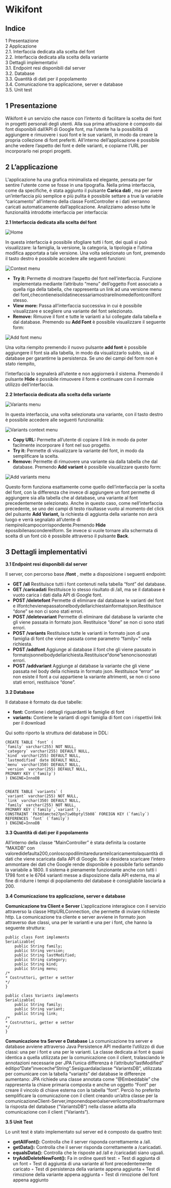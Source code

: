 # Wikifont
## Indice

1 Presentazione \
2 Applicazione \
2.1. Interfaccia dedicata alla scelta del font \
2.2. Interfaccia dedicata alla scelta della variante \
3 Dettagli implementativi \
3.1. Endpoint resi disponibili dal server \
3.2. Database \
3.3. Quantità di dati per il popolamento \
3.4. Comunicazione tra applicazione, server
e database \
3.5. Unit test

## 1 Presentazione

Wikifont è un servizio che nasce con l’intento di facilitare la scelta dei font in
progetti personali degli utenti. Alla sua prima attivazione è composto dai font
disponibili dall’API di Google font, ma l’utente ha la possibilità di aggiungere e
rimuovere i suoi font e le sue varianti, in modo da creare la propria collezione di
font preferiti. All’interno dell’applicazione è possibile anche vedere l’aspetto dei
font e delle varianti, e copiarne l’URL per incorporarlo nei propri progetti.

## 2 L’applicazione

L'applicazione ha una grafica minimalista ed elegante, pensata per far sentire
l'utente come se fosse in una tipografia. Nella prima interfaccia, come da
specifiche, è stata aggiunto il pulsante **Carica dati** , ma per avere un’interfaccia
più semplice e più pulita è possibile settare a true la variabile “caricamento”
all’interno della classe FontController e i dati verranno caricati automaticamente
dall’applicazione. Analizziamo adesso tutte le funzionalità introdotte interfaccia
per interfaccia:


**2.1 Interfaccia dedicata alla scelta del font**

![Home](.imgReadme/home.png)


In questa interfaccia è possibile sfogliare tutti i font, dei quali si può visualizzare:
la famiglia, la versione, la categoria, la tipologia e l’ultima modifica apportata a
tale versione.
Una volta selezionato un font, premendo il tasto destro è possibile accedere alle
seguenti funzioni:

![Context menu](.imgReadme/contextMenu.png)

- **Try it:** Permette di mostrare l’aspetto del font nell’interfaccia. Funzione
    implementata mediante l’attributo “menu” dell’oggetto Font associato a
    quella riga della tabella, che rappresenta un link ad una versione menu del
    font,checontieneisolidatinecessariamostrareilnomedelfontconilfont
    stesso.
- **View more:** Passa all’interfaccia successiva in cui è possibile visualizzare e
    scegliere una variante del font selezionato.
- **Remove:** Rimuove il font e tutte le varianti a lui collegate dalla tabella e dal
    database.
Premendo su **Add Font** è possibile visualizzare il seguente form:

![Add font menu](.imgReadme/addFont.png)

Una volta riempito premendo il nuovo pulsante **add font** è possibile aggiungere
il font sia alla tabella, in modo da visualizzarlo subito, sia al database per
garantirne la persistenza. Se uno dei campi del form non è stato riempito,


l’interfaccia lo segnalerà all’utente e non aggiornerà il sistema. Premendo il
pulsante **Hide** è possibile rimuovere il form e continuare con il normale utilizzo
dell’interfaccia.

**2.2 Interfaccia dedicata alla scelta della variante**

![Variants menu](.imgReadme/variants.png)

In questa interfaccia, una volta selezionata una variante, con il tasto destro è
possibile accedere alle seguenti funzionalità:

![Variants context menu](.imgReadme/variantsContextMenu.png)

- **Copy URL:** Permette all’utente di copiare il link in modo da poter
    facilmente incorporare il font nel suo progetto.
- **Try it:** Permette di visualizzare la variante del font, in modo da semplificare
    la scelta.
- **Remove:** Permette di rimuovere una variante sia dalla tabella che dal
    database.
Premendo **Add variant** è possibile visualizzare questo form: 

![Add variants menu](.imgReadme/addVariants.png)

Questo form funziona esattamente come quello dell’interfaccia per la scelta del
font, con la differenza che invece di aggiungere un font permette di aggiungere
sia alla tabella che al database, una variante al font precedentemente
selezionato. Anche in questo caso, come nell’interfaccia precedente, se uno dei
campi di testo risultasse vuoto al momento del click del pulsante **Add Variant,** la
richiesta di aggiunta della variante non avrà luogo e verrà segnalato all’utente di
riempireilcampocorrispondente.Premendo **Hide** èpossibilenascondereilform.
Se invece si vuole tornare alla schermata di scelta di un font ciò è possibile
attraverso il pulsante **Back**.


## 3 Dettagli implementativi

**3.1 Endpoint resi disponibili dal server**

Il server, con percorso base **/font** , mette a disposizione i seguenti endpoint:

- **GET /all** Restituisce tutti i font contenuti nella tabella “font” del database.
- **GET /caricadati** Restituisce lo stesso risultato di /all, ma se il database è
    vuoto carica i dati dalla API di Google font.
- **POST /deletefont** Permette di eliminare dal database le varianti del font e
    ilfontchevienepassatonelbodydellarichiestainformatojson.Restituisce
    “done” se non ci sono stati errori.
- **POST /deletevariant** Permette di eliminare dal database la variante che
    gli viene passata in formato json. Restituisce “done” se non ci sono stati
    errori.
- **POST /variants** Restituisce tutte le varianti in formato json di una famiglia
    di font che viene passata come parametro “family=” nella richiesta.
- **POST /addfont** Aggiunge al database il font che gli viene passato in
    formatojsonnelbodydellarichiesta.Restituisce“done”senoncisonostati
    errori.
- **POST /addvariant** Aggiunge al database la variante che gli viene passata
    nel body della richiesta in formato json. Restituisce “error” se non esiste il
    font a cui appartiene la variante altrimenti, se non ci sono stati errori,
    restituisce “done”.

**3.2 Database**

Il database è formato da due tabelle:

- **font:** Contiene i dettagli riguardanti le famiglie di font
- **variants:** Contiene le varianti di ogni famiglia di font con i rispettivi link per
    il download

Qui sotto riporto la struttura del database in DDL:

```
CREATE TABLE `font` (
`family` varchar(255) NOT NULL,
`category` varchar(255) DEFAULT NULL,
`kind` varchar(255) DEFAULT NULL,
`lastmodified` date DEFAULT NULL,
`menu` varchar(350) DEFAULT NULL,
`version` varchar(255) DEFAULT NULL,
PRIMARY KEY (`family`)
) ENGINE=InnoDB


CREATE TABLE `variants` (
`variant` varchar(255) NOT NULL,
`link` varchar(350) DEFAULT NULL,
`family` varchar(255) NOT NULL,
PRIMARY KEY (`family`,`variant`),
CONSTRAINT `FK3ddamcte27pn7iw0bptyl5b08` FOREIGN KEY (`family`)
REFERENCES `font` (`family`)
) ENGINE=InnoDB
```

**3.3 Quantità di dati per il popolamento**

All’interno della classe “MainController” è stata definita la costante “MAXDB” con
valoredidefaulta200,conloscopodilimitareduranteilcaricamentolaquantità
di dati che viene scaricata dalla API di Google. Se si desidera scaricare l’intero
ammontare dei dati che Google rende disponibile è possibile farlo settando la
variabile a 1800. Il sistema è pienamente funzionante anche con tutti i 1798 font
e le 6764 varianti messe a disposizione dalla API esterna, ma al fine di ridurre i
tempi di popolamento del database è consigliabile lasciarla a 200.

**3.4 Comunicazione tra applicazione, server e database**

**Comunicazione tra Client e Server**
L’applicazione interagisce con il servizio attraverso la classe HttpURLConnection,
che permette di inviare richieste http. La comunicazione tra cliente e server
avviene in formato json attraverso due classi, una per le varianti e una per i font,
che hanno la seguente struttura:
```
public class Font implements
Serializable{
    public String family;
    public String version;
    public String lastModified;
    public String category;
    public String kind;
    public String menu;
/*
* Costruttori, getter e setter
*/
}
```
```
public class Variants implements
Serializable{
    public String family;
    public String variant;
    public String link;
/*
* Costruttori, getter e setter
*/
}
```

**Comunicazione tra Server e Database**
La comunicazione tra server e database avviene attraverso Java Persistence API
mediante l’utilizzo di due classi: una per i font e una per le varianti. La classe
dedicata ai font è quasi identica a quella utilizzata per la comunicazione con il
client, tralasciando le annotazioni necessarie per JPA l’unica differenza è
l’attributo“lastModified” èditipo“Date”inveceche“String”.Sesiguardalaclasse
“VariantsDB”, utilizzata per comunicare con la tabella “variants” del database le
differenze aumentano: JPA richiede una classe annotata come “@Embeddable”
che rappresenta la chiave primaria composta e anche un oggetto “Font” per
creare il vincolo di chiave esterna con la tabella “font”. Perciò ho preferito
semplificare la comunicazione con il client creando un’altra classe per la
comunicazioneClient-Server,imponendoperòalserverilcompitoditrasformare
la risposta del database (“VariantsDB”) nella classe adatta alla comunicazione
con il client (“Variants”).

**3.5 Unit Test**

Lo unit test è stato implementato sul server ed è composto da quattro test:

- **getAllFont():** Controlla che il server risponda correttamente a /all.
- **getData():** Controlla che il server risponda correttamente a /caricadati.
- **equalsData():** Controlla che le risposte ad /all e /caricadati siano uguali.
- **tryAddDeleteNewFont():** Fa in ordine questi test:
    ◦ Test di aggiunta di un font
    ◦ Test di aggiunta di una variante al font precedentemente caricato
    ◦ Test di persistenza della variante appena aggiunta
    ◦ Test di rimozione della variante appena aggiunta
    ◦ Test di rimozione del font appena aggiunto




